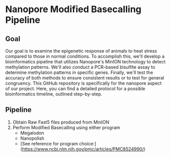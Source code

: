 # Nanopore Modified Basecalling Pipeline

## Goal 
Our goal is to examine the epigenetic response of animals to heat stress compared to those in normal conditions. To accomplish this, we'll develop a bioinformatics pipeline that utilizes Nanopore's MinION technology to detect methylation patterns. We'll also conduct a PCR-based bisulfite assay to determine methylation patterns in specific genes. Finally, we'll test the accuracy of both methods to ensure consistent results or to test for general congruency. This GitHub repository is specifically for the nanopore aspect of our project. Here, you can find a detailed protocol for a possible bioinformatics timeline, outlined step-by-step.  

## Pipeline
 
1. Obtain Raw Fast5 files produced from MinION
2. Perform Modified Basecalling using either program
   - Megalodon
   - Nanopolish
   - [See reference for program choice:] (https://www.ncbi.nlm.nih.gov/pmc/articles/PMC8524990/)




